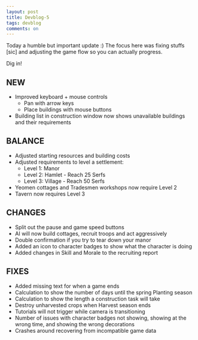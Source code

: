 ```yaml
---
layout: post
title: Devblog-5
tags: devblog
comments: on
---
```


Today a humble but important update :) The focus here was fixing stuffs [sic] and adjusting the game flow so you can actually progress.
<!--more-->
Dig in!

## NEW

* Improved keyboard + mouse controls
  * Pan with arrow keys
  * Place buildings with mouse buttons
* Building list in construction window now shows unavailable buildings and their requirements

## BALANCE

* Adjusted starting resources and building costs
* Adjusted requirements to level a settlement:
  * Level 1: Manor
  * Level 2: Hamlet - Reach 25 Serfs
  * Level 3: Village - Reach 50 Serfs
* Yeomen cottages and Tradesmen workshops now require Level 2
* Tavern now requires Level 3

## CHANGES

* Split out the pause and game speed buttons
* AI will now build cottages, recruit troops and act aggressively
* Double confirmation if you try to tear down your manor
* Added an icon to character badges to show what the character is doing
* Added changes in Skill and Morale to the recruiting report

## FIXES

* Added missing text for when a game ends
* Calculation to show the number of days until the spring Planting season
* Calculation to show the length a construction task will take
* Destroy unharvested crops when Harvest season ends
* Tutorials will not trigger while camera is transitioning
* Number of issues with character badges not showing, showing at the wrong time, and showing the wrong decorations
* Crashes around recovering from incompatible game data
  